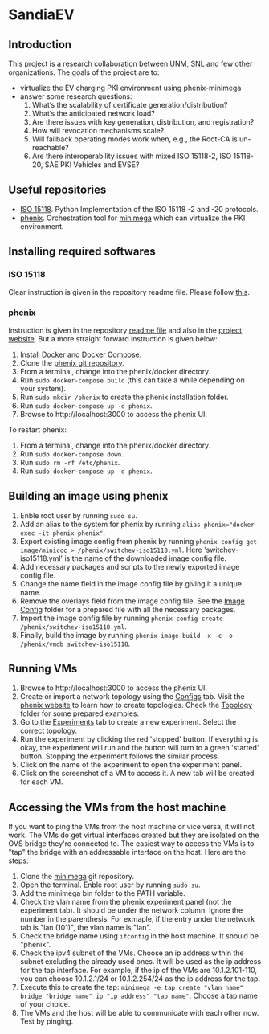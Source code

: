 # SandiaEV
## Introduction
This project is a research collaboration between UNM, SNL and few other organizations. The goals of the project are to:
- virtualize the EV charging PKI environment using phenix-minimega
- answer some research questions:
  1. What’s the scalability of certificate generation/distribution?
  2. What’s the anticipated network load?
  3. Are there issues with key generation, distribution, and registration?
  4. How will revocation mechanisms scale?
  5. Will failback operating modes work when, e.g., the Root-CA is un-reachable?
  6. Are there interoperability issues with mixed ISO 15118-2, ISO 15118-20, SAE PKI Vehicles and EVSE?

## Useful repositories
- [ISO 15118](https://github.com/SwitchEV/iso15118). Python Implementation of the ISO 15118 -2 and -20 protocols.
- [phenix](https://github.com/sandia-minimega/phenix). Orchestration tool for [minimega](https://github.com/sandia-minimega/minimega) which can virtualize the PKI environment.

## Installing required softwares
### ISO 15118
Clear instruction is given in the repository readme file. Please follow [this](https://github.com/SwitchEV/iso15118#readme).
### phenix
Instruction is given in the repository [readme file](https://github.com/sandia-minimega/phenix) and also in the [project website](https://phenix.sceptre.dev/). But a more straight forward instruction is given below:
1. Install [Docker](https://docs.docker.com/engine/install/ubuntu/) and [Docker Compose](https://docs.docker.com/compose/install/).
2. Clone the [phenix git repository](https://github.com/sandia-minimega/phenix.git).
3. From a terminal, change into the phenix/docker directory.
4. Run `sudo docker-compose build` (this can take a while depending on your system).
5. Run `sudo mkdir /phenix` to create the phenix installation folder.
6. Run `sudo docker-compose up -d phenix`.
7. Browse to http://localhost:3000 to access the phenix UI.

To restart phenix:
1. From a terminal, change into the phenix/docker directory.
2. Run `sudo docker-compose down`.
3. Run `sudo rm -rf /etc/phenix`.
4. Run `sudo docker-compose up -d phenix`.

## Building an image using phenix
1. Enble root user by running `sudo su`.
2. Add an alias to the system for phenix by running `alias phenix="docker exec -it phenix phenix"`.
3. Export existing image config from phenix by running `phenix config get image/miniccc > /phenix/switchev-iso15118.yml`. Here 'switchev-iso15118.yml' is the name of the downloaded image config file.
4. Add necessary packages and scripts to the newly exported image config file.
5. Change the name field in the image config file by giving it a unique name.
6. Remove the overlays field from the image config file. See the [Image Config](https://github.com/sahabulh/SandiaEV/tree/main/Image%20Config) folder for a prepared file with all the necessary packages.
7. Import the image config file by running `phenix config create /phenix/switchev-iso15118.yml`.
8. Finally, build the image by running `phenix image build -x -c -o /phenix/vmdb switchev-iso15118`.

## Running VMs
1. Browse to http://localhost:3000 to access the phenix UI.
2. Create or import a network topology using the [Configs](http://localhost:3000/configs) tab. Visit the [phenix website](https://phenix.sceptre.dev/configuration/#topology) to learn how to create topologies. Check the [Topology](https://github.com/sahabulh/SandiaEV/tree/main/Topology) folder for some prepared examples.
3. Go to the [Experiments](http://localhost:3000/experiments) tab to create a new experiment. Select the correct topology.
4. Run the experiment by clicking the red 'stopped' button. If everything is okay, the experiment will run and the button will turn to a green 'started' button. Stopping the experiment follows the similar process.
5. Click on the name of the experiment to open the experiment panel.
6. Click on the screenshot of a VM to access it. A new tab will be created for each VM.

## Accessing the VMs from the host machine
If you want to ping the VMs from the host machine or vice versa, it will not work. The VMs do get virtual interfaces created but they are isolated on the OVS bridge they're connected to. The easiest way to access the VMs is to "tap" the bridge with an addressable interface on the host. Here are the steps:
1. Clone the [minimega](https://github.com/sandia-minimega/minimega) git repository.
2. Open the terminal. Enble root user by running `sudo su`.
3. Add the minimega bin folder to the PATH variable.
4. Check the vlan name from the phenix experiment panel (not the experiment tab). It should be under the network column. Ignore the number in the parenthesis. For exmaple, if the entry under the network tab is "lan (101)", the vlan name is "lan".
5. Check the bridge name using `ifconfig` in the host machine. It should be "phenix".
6. Check the ipv4 subnet of the VMs. Choose an ip address within the subnet excluding the already used ones. It will be used as the ip address for the tap interface. For example, if the ip of the VMs are 10.1.2.101-110, you can choose 10.1.2.1/24 or 10.1.2.254/24 as the ip address for the tap.
7. Execute this to create the tap: `minimega -e tap create "vlan name" bridge "bridge name" ip "ip address" "tap name"`. Choose a tap name of your choice.
8. The VMs and the host will be able to communicate with each other now. Test by pinging.
